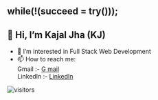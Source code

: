 ## while(!(succeed = try()));

## 👋 Hi, I’m Kajal Jha (KJ)
- 👀 I’m interested in Full Stack Web Development
- 📫 How to reach me: </br>
   Gmail :- [G mail](mailto:kajal832jha@gmail.com)<br>
   LinkedIn :- [LinkedIn](linkedin.com/in/kajal-jha-105262194)
    
 
<!---
kajaljha09/kajaljha09 is a ✨ special ✨ repository because its `README.md` (this file) appears on your GitHub profile.
You can click the Preview link to take a look at your changes. .
--->
![visitors](https://visitor-badge.laobi.icu/badge?page_id=kajaljha09.kajaljha09)
